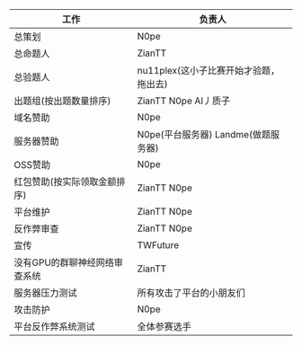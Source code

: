 | 工作                     | 负责人                                 |
| ---------------------------- | -------------------------------------- |
| 总策划                       | N0pe                                   |
| 总命题人                     | ZianTT                                 |
| 总验题人                     | nu11plex(这小子比赛开始才验题，拖出去) |
| 出题组(按出题数量排序)       | ZianTT N0pe AI丿质子                  |
| 域名赞助                     | N0pe                                   |
| 服务器赞助                   | N0pe(平台服务器) Landme(做题服务器)     |
| OSS赞助                      | N0pe                                   |
| 红包赞助(按实际领取金额排序) | ZianTT N0pe                            |
| 平台维护                     | ZianTT N0pe                            |
| 反作弊审查           | ZianTT N0pe                           |
| 宣传                         | TWFuture                               |
| 没有GPU的群聊神经网络审查系统           | ZianTT                           |
| 服务器压力测试               | 所有攻击了平台的小朋友们               |
| 攻击防护                     | N0pe                                   |
| 平台反作弊系统测试           | 全体参赛选手                           |
